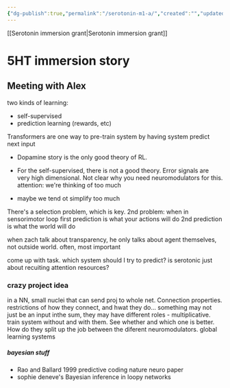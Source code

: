 ```yaml
---
{"dg-publish":true,"permalink":"/serotonin-m1-a/","created":"","updated":""}
---
```


[[Serotonin immersion grant\|Serotonin immersion grant]]

# 5HT immersion story

## Meeting with Alex
two kinds of learning:
- self-supervised
- prediction learning (rewards, etc)
	
Transformers are one way to 
pre-train system by having system predict next input

- Dopamine story is the only good theory of RL.
- For the self-supervised, there is not a good theory. Error signals are very high dimensional. Not clear why you need neuromodulators for this.
attention: we're thinking of too much

- maybe we tend ot simplify too much

There's a selection problem, which is key.
2nd problem:
when in sensorimotor loop
first prediction is what your actions will do
2nd prediction is what the world will do

when zach talk about transparency, he only talks about agent themselves, not outside world.
often, most important

come up with task. which system should I try to predict?
is serotonic just about recuiting attention resources?

### crazy project idea
in a NN, small nuclei that can send proj to whole net. Connection properties. restrictions of how they connect, and hwat they do...  something may not just be an input inthe sum, they may have different roles - multiplicative. 
train system without and with them. See whether and which one is better. How do they split up the job between the diferent neuromodulators. global learning systems

##### bayesian stuff
- Rao and Ballard 1999 predictive coding nature neuro paper
- sophie deneve's Bayesian inference in loopy networks